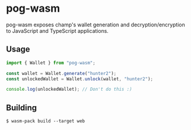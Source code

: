 # pog-wasm

pog-wasm exposes champ's wallet generation and decryption/encryption to JavaScript and TypeScript applications.

## Usage

```ts
import { Wallet } from "pog-wasm";

const wallet = Wallet.generate("hunter2");
const unlockedWallet = Wallet.unlock(wallet, "hunter2");

console.log(unlockedWallet); // Don't do this :)
```

## Building

`$ wasm-pack build --target web`
